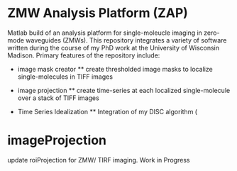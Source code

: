 # ZMW Analysis Platform (ZAP)
Matlab build of an analysis platform for single-moleucle imaging in zero-mode waveguides (ZMWs). This repository integrates a variety of software written during the course of my PhD work at the University of Wisconsin Madison. Primary features of the repository include: 

* image mask creator 
** create thresholded image masks to localize single-molecules in TIFF images 

* image projection 
** create time-series at each localized single-molecule over a stack of TIFF images

* Time Series Idealization 
** Integration of my DISC algorithm (

# imageProjection
update roiProjection for ZMW/ TIRF imaging. Work in Progress
